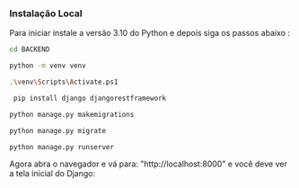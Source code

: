 ### Instalação Local 

Para iniciar instale a versão 3.10 do Python e depois siga os passos abaixo :

``` bash
cd BACKEND
```
``` bash
python -m venv venv  
```
``` bash
.\venv\Scripts\Activate.ps1 
```
``` bash
 pip install django djangorestframework
```
``` bash
python manage.py makemigrations
```
``` bash
python manage.py migrate
```
``` bash
python manage.py runserver  
``` 

Agora abra o navegador e vá para: "http://localhost:8000" e você deve ver a tela inicial do Django:  